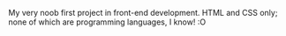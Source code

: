 My very noob first project in front-end development. HTML and CSS only; none of which are programming languages, I know! :O
